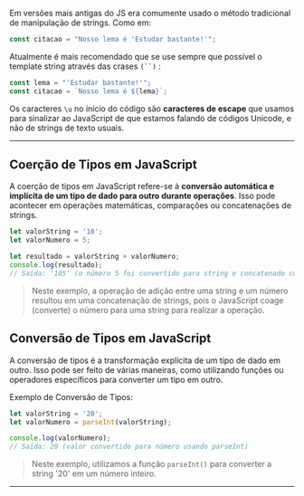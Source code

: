 Em versões mais antigas do JS era comumente usado o método tradicional de manipulação de strings. Como em:

```js
const citacao = "Nosso lema é 'Estudar bastante!'";
```

Atualmente é mais recomendado que se use sempre que possível o template string através das crases `(``)` :

```js
const lema = "'Estudar bastante!'";
const citacao = `Nosso lema é ${lema}`;
```

Os caracteres `\u` no início do código são **caracteres de escape** que usamos para sinalizar ao JavaScript de que estamos falando de códigos Unicode, e não de strings de texto usuais.

---


## Coerção de Tipos em JavaScript

A coerção de tipos em JavaScript refere-se à **conversão automática e implícita de um tipo de dado para outro durante operações**. Isso pode acontecer em operações matemáticas, comparações ou concatenações de strings.

```js
let valorString = '10';
let valorNumero = 5;

let resultado = valorString + valorNumero;
console.log(resultado); 
// Saída: '105' (o número 5 foi convertido para string e concatenado com a string ‘10’)
```
>Neste exemplo, a operação de adição entre uma string e um número resultou em uma concatenação de strings, pois o JavaScript coage (converte) o número para uma string para realizar a operação.

## Conversão de Tipos em JavaScript

A conversão de tipos é a transformação explícita de um tipo de dado em outro. Isso pode ser feito de várias maneiras, como utilizando funções ou operadores específicos para converter um tipo em outro.

Exemplo de Conversão de Tipos:

```js
let valorString = '20';
let valorNumero = parseInt(valorString);

console.log(valorNumero); 
// Saída: 20 (valor convertido para número usando parseInt)
```
>Neste exemplo, utilizamos a função `parseInt()` para converter a string '20' em um número inteiro.

---



